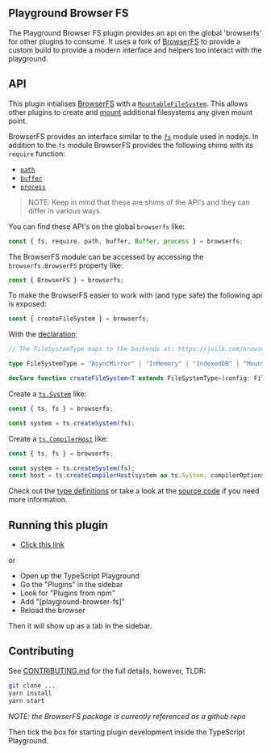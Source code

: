 ## Playground Browser FS

The Playground Browser FS plugin provides an api on the global 'browserfs' for other plugins to consume. It uses a fork of [BrowserFS](https://github.com/kevinramharak/BrowserFS) to provide a custom build to provide a modern interface and helpers too interact with the playground.

## API

This plugin intialises [BrowserFS](https://github.com/jvilk/BrowserFS) with a [`MountableFileSystem`](https://jvilk.com/browserfs/2.0.0-beta/classes/_backend_mountablefilesystem_.mountablefilesystem.html). This allows other plugins to create and [mount](https://jvilk.com/browserfs/2.0.0-beta/classes/_backend_mountablefilesystem_.mountablefilesystem.html#mount) additional filesystems any given mount point.

BrowserFS provides an interface similar to the [`fs`](https://jvilk.com/browserfs/2.0.0-beta/interfaces/_core_fs_.fsmodule.html) module used in nodejs. In addition to the `fs` module BrowserFS provides the following shims with its `require` function:
- [`path`](https://github.com/jvilk/bfs-path)
- [`buffer`](https://github.com/jvilk/bfs-buffer)
- [`process`](https://github.com/jvilk/bfs-process)

> NOTE: Keep in mind that these are shims of the API's and they can differ in various ways.

You can find these API's on the global `browserfs` like:
```ts
const { fs, require, path, buffer, Buffer, process } = browserfs;
```

The BrowserFS module can be accessed by accessing the `browserfs.BrowserFS` property like:
```ts
const { BrowserFS } = browserfs;
```

To make the BrowserFS easier to work with (and type safe) the following api is exposed:
```ts
const { createFileSystem } = browserfs;
```

With the [declaration](https://github.com/kevinramharak/BrowserFS/tree/master/typings/):
```ts
// The FileSystemType maps to the backends at: https://jvilk.com/browserfs/2.0.0-beta/index.html#overview-of-backends

type FileSystemType = "AsyncMirror" | "InMemory" | "IndexedDB" | "MountableFileSystem" | "HTTPRequest"

declare function createFileSystem<T extends FileSystemType>(config: FileSystemConfiguration<T>): Promise<FileSystem<T>>;
```

Create a [`ts.System`](https://basarat.gitbook.io/typescript/overview#file-system) like:
```ts
const { ts, fs } = browserfs;

const system = ts.createSystem(fs);
```

Create a [`ts.CompilerHost`](https://basarat.gitbook.io/typescript/overview/program#usage-of-compilerhost) like:
```ts
const { ts, fs } = browserfs;

const system = ts.createSystem(fs);
const host = ts.createCompilerHost(system as ts.System, compilerOptions as ts.CompilerOptions, ts as TS);
```

Check out the [type definitions](https://github.com/kevinramharak/BrowserFS/tree/master/typings/) or take a look at the [source code](https://github.com/kevinramharak/BrowserFS/tree/master/src/) if you need more information.

## Running this plugin

- [Click this link](https://www.staging-typescript.org/play?install-plugin=[playground-browser-fs])

or

- Open up the TypeScript Playground
- Go the "Plugins" in the sidebar
- Look for "Plugins from npm"
- Add "[playground-browser-fs]"
- Reload the browser

Then it will show up as a tab in the sidebar.

## Contributing

See [CONTRIBUTING.md](./CONTRIBUTING.md) for the full details, however, TLDR:

```sh
git clone ...
yarn install
yarn start
```

*NOTE: the BrowserFS package is currently referenced as a github repo*

Then tick the box for starting plugin development inside the TypeScript Playground.
